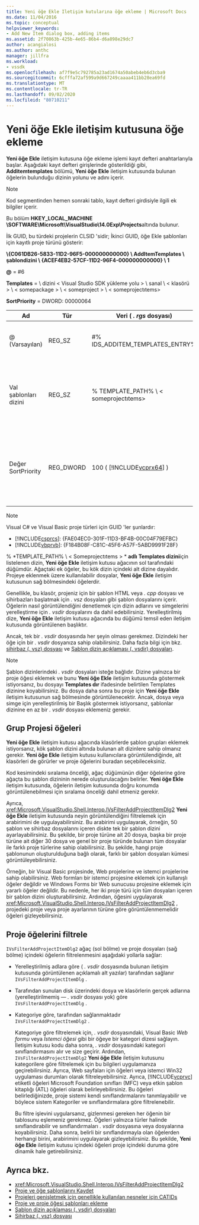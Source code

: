```yaml
---
title: Yeni öğe Ekle Iletişim kutularına öğe ekleme | Microsoft Docs
ms.date: 11/04/2016
ms.topic: conceptual
helpviewer_keywords:
- Add New Item dialog box, adding items
ms.assetid: 2f70863b-425b-4e65-86b4-d6a898e29dc7
author: acangialosi
ms.author: anthc
manager: jillfra
ms.workload:
- vssdk
ms.openlocfilehash: af7f9e5c792785a23ad1674a50abeb4eb6d3cba9
ms.sourcegitcommit: 6cfffa72af599a9d667249caaaa411bb28ea69fd
ms.translationtype: MT
ms.contentlocale: tr-TR
ms.lasthandoff: 09/02/2020
ms.locfileid: "80710211"
---
```

# <a name="add-items-to-the-add-new-item-dialog-box"></a>Yeni öğe Ekle iletişim kutusuna öğe ekleme
**Yeni öğe Ekle** iletişim kutusuna öğe ekleme işlemi kayıt defteri anahtarlarıyla başlar. Aşağıdaki kayıt defteri girişlerinde gösterildiği gibi, **Additemtemplates** bölümü, **Yeni öğe Ekle** iletişim kutusunda bulunan öğelerin bulunduğu dizinin yolunu ve adını içerir.

> [!NOTE]
> Kod segmentinden hemen sonraki tablo, kayıt defteri girdisiyle ilgili ek bilgiler içerir.

 Bu bölüm **HKEY_LOCAL_MACHINE \SOFTWARE\Microsoft\VisualStudio\14.0Exp\Projects**altında bulunur.

 İlk GUID, bu türdeki projelerin CLSID 'sidir; İkinci GUID, öğe Ekle şablonları için kayıtlı proje türünü gösterir:

 **\\{C061DB26-5833-11D2-96F5-000000000000} \\ AddItemTemplates \\ şablondizini \\ {ACEF4EB2-57CF-11D2-96F4-000000000000} \\ 1**

 **@** = #6

 **Templates**  =  \\ dizini &lt; Visual Studio SDK yükleme yolu &gt; \\ sanal \\ &lt; klasörü &gt; \\ &lt; somepackage &gt; \\ &lt; someproject &gt; \\ &lt; someprojectıtems&gt;

 **SortPriority** = DWORD: 00000064

| Ad | Tür | Veri ( *. rgs* dosyası) | Açıklama |
|------------------|-----------| - | - |
| @ (Varsayılan) | REG_SZ | #% IDS_ADDITEM_TEMPLATES_ENTRY% | **Öğe şablonları eklemek** IÇIN kaynak kimliği. |
| Val şablonları dizini | REG_SZ | % TEMPLATE_PATH% \\ &lt; someprojectıtems&gt; | **Yeni öğe Ekle** sihirbazının iletişim kutusunda görünen proje öğelerinin yolu. |
| Değer SortPriority | REG_DWORD | 100 ( [!INCLUDE[vcprx64](../../extensibility/internals/includes/vcprx64_md.md)] ) | **Yeni öğe Ekle** iletişim kutusunda gösterilecek dosyaların ağaç düğümündeki sıralama düzenini belirler. |

> [!NOTE]
> Visual C# ve Visual Basic proje türleri için GUID 'ler şunlardır:
> - [!INCLUDE[csprcs](../../data-tools/includes/csprcs_md.md)]: {FAE04EC0-301F-11D3-BF4B-00C04F79EFBC}
> - [!INCLUDE[vbprvb](../../code-quality/includes/vbprvb_md.md)]: {F184B08F-C81C-45F6-A57F-5ABD9991F28F}

 % *TEMPLATE_PATH% \\ &lt; Someprojectıtems &gt; * **adlı Templates dizini**için listelenen dizin, **Yeni öğe Ekle** iletişim kutusu ağacının sol tarafındaki düğümdür. Ağaçtaki ek öğeler, bu kök dizin içindeki alt dizine dayalıdır. Projeye eklenmek üzere kullanılabilir dosyalar, **Yeni öğe Ekle** iletişim kutusunun sağ bölmesindeki öğelerdir.

 Genellikle, bu klasör, projeniz için bir şablon HTML veya *. cpp* dosyası ve sihirbazları başlatmak için *. vsz* dosyaları gibi şablon dosyalarını içerir. Öğelerin nasıl görüntülendiğini denetlemek için dizin adlarını ve simgelerini yerelleştirme için *. vsdir* dosyalarını da dahil edebilirsiniz. Yerelleştirilmiş dize, **Yeni öğe Ekle** iletişim kutusu ağacında bu düğümü temsil eden iletişim kutusunda görüntülenen başlıktır.

 Ancak, tek bir *. vsdir* dosyasında her şeyin olması gerekmez. Dizindeki her öğe için bir *. vsdir* dosyanıza sahip olabilirsiniz. Daha fazla bilgi için bkz. [sihirbaz (. vsz) dosyası](../../extensibility/internals/wizard-dot-vsz-file.md) ve [Şablon dizin açıklaması (. vsdir) dosyaları](../../extensibility/internals/template-directory-description-dot-vsdir-files.md).

> [!NOTE]
> Şablon dizinlerindeki *. vsdir* dosyaları isteğe bağlıdır. Dizine yalnızca bir proje öğesi eklemek ve bunu **Yeni öğe Ekle** iletişim kutusunda göstermek istiyorsanız, bu dosyayı **Templates dır** ifadesinde belirtilen Templates dizinine koyabilirsiniz. Bu dosya daha sonra bu proje için **Yeni öğe Ekle** iletişim kutusunun sağ bölmesinde görüntülenecektir. Ancak, dosya veya simge için yerelleştirilmiş bir Başlık göstermek istiyorsanız, şablonlar dizinine en az bir *. vsdir* dosyası eklemeniz gerekir.

## <a name="group-project-items"></a>Grup Projesi öğeleri
 **Yeni öğe Ekle** iletişim kutusu ağacında klasörlerde şablon grupları eklemek istiyorsanız, kök şablon dizini altında bulunan alt dizinlere sahip olmanız gerekir. **Yeni öğe Ekle** iletişim kutusu kullanıcılara görüntülendiğinde, alt klasörleri de görürler ve proje öğelerini buradan seçebileceksiniz.

 Kod kesimindeki sıralama önceliği, ağaç düğümünün diğer öğelerine göre ağaçta bu şablon dizininin nerede oluşturulacağını belirler. **Yeni öğe Ekle** iletişim kutusunda, öğelerin iletişim kutusunda doğru konumda görüntülenebilmesi için sıralama önceliği dahil etmeniz gerekir.

 Ayrıca, <xref:Microsoft.VisualStudio.Shell.Interop.IVsFilterAddProjectItemDlg2> **Yeni öğe Ekle** iletişim kutusunda neyin görüntülendiğini filtrelemek için arabirimini de uygulayabilirsiniz. Bu arabirimi uygulayarak, örneğin, 50 şablon ve sihirbaz dosyalarını içeren diskte tek bir şablon dizini ayarlayabilirsiniz. Bu şekilde, bir proje türüne ait 20 dosya, başka bir proje türüne ait diğer 30 dosya ve genel bir proje türünde bulunan tüm dosyalar ile farklı proje türlerine sahip olabilirsiniz. Bu şekilde, hangi proje şablonunun oluşturulduğuna bağlı olarak, farklı bir şablon dosyaları kümesi görüntüleyebilirsiniz.

 Örneğin, bir Visual Basic projesinde, Web projelerine ve istemci projelerine sahip olabilirsiniz. Web formları bir istemci projesine eklemek için kullanışlı öğeler değildir ve Windows Forms bir Web sunucusu projesine eklemek için yararlı öğeler değildir. Bu nedenle, her iki proje türü için tüm dosyaları içeren bir şablon dizini oluşturabilirsiniz. Ardından, öğesini uygulayarak <xref:Microsoft.VisualStudio.Shell.Interop.IVsFilterAddProjectItemDlg2> , projedeki proje veya proje ayarlarının türüne göre görüntülenmemelidir öğeleri gizleyebilirsiniz.

## <a name="filter-project-items"></a>Proje öğelerini filtrele
 `IVsFilterAddProjectItemDlg2` ağaç (sol bölme) ve proje dosyaları (sağ bölme) içindeki öğelerin filtrelenmesini aşağıdaki yollarla sağlar:

- Yerelleştirilmiş adlara göre ( *. vsdir* dosyasında bulunan iletişim kutusunda görüntülenen açıklamalı alt yazılar) tarafından sağlanır `IVsFilterAddProjectItemDlg` .

- Tarafından sunulan disk üzerindeki dosya ve klasörlerin gerçek adlarına (yerelleştirilmemiş — *. vsdir* dosyası yok) göre `IVsFilterAddProjectItemDlg` .

- Kategoriye göre, tarafından sağlanmaktadır `IVsFilterAddProjectItemDlg2` .

  Kategoriye göre filtrelemek için, *. vsdir* dosyasındaki, Visual Basic *Web formu* veya *İstemci öğesi* gibi bir öğeye bir kategori dizesi sağlayın. İletişim kutusu kodu daha sonra, *. vsdir* dosyasındaki kategori sınıflandırmasını alır ve size geçirir. Ardından, `IVsFilterAddProjectItemDlg2` **Yeni öğe Ekle** iletişim kutusunu kategorilere göre filtrelemek için bu bilgileri uygulamanıza geçirebilirsiniz. Ayrıca, Web sayfaları için öğeleri veya istemci Win32 uygulaması durumları olarak filtreleyebilirsiniz. Ayrıca, [!INCLUDE[vcprvc](../../code-quality/includes/vcprvc_md.md)] etiketli öğeleri Microsoft Foundation sınıfları (MFC) veya etkin şablon kitaplığı (ATL) öğeleri olarak belirleyebilirsiniz. Bu öğeleri belirlediğinizde, proje sistemi kendi sınıflandırmalarını tanımlayabilir ve böylece sistem Kategoriler ve sınıflandırmalara göre filtrelenebilir.

  Bu filtre işlevini uygularsanız, gizlenmesi gereken her öğenin bir tablosunu eşlemeniz gerekmez. Öğeleri yalnızca türler halinde sınıflandırabilir ve sınıflandırmaları *. vsdir* dosyasına veya dosyalarına koyabilirsiniz. Daha sonra, belirli bir sınıflandırmayla olan öğelerden herhangi birini, arabirimini uygulayarak gizleyebilirsiniz. Bu şekilde, **Yeni öğe Ekle** iletişim kutusu içindeki öğeleri proje içindeki duruma göre dinamik hale getirebilirsiniz.

## <a name="see-also"></a>Ayrıca bkz.
- <xref:Microsoft.VisualStudio.Shell.Interop.IVsFilterAddProjectItemDlg2>
- [Proje ve öğe şablonlarını Kaydet](../../extensibility/internals/registering-project-and-item-templates.md)
- [Projeleri genişletmek için genellikle kullanılan nesneler için CATIDs](../../extensibility/internals/catids-for-objects-that-are-typically-used-to-extend-projects.md)
- [Proje ve proje öğesi şablonları ekleme](../../extensibility/internals/adding-project-and-project-item-templates.md)
- [Şablon dizin açıklaması (. vsdir) dosyaları](../../extensibility/internals/template-directory-description-dot-vsdir-files.md)
- [Sihirbaz (. vsz) dosyası](../../extensibility/internals/wizard-dot-vsz-file.md)
